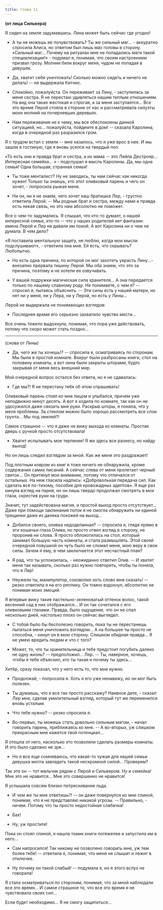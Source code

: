 ```yaml
---
title: Глава 11
---
```


**(от лица Сильвера)**

Я сидел на земле задумавшись. Лина может быть сейчас где угодно!

- А ты не можешь ее почувствовать? Ты же сильный маг... - аккуратно спросила Алиса, но ответом был лишь мах головы в
  сторону. «Сильный маг... Почему на ритуалах мне не попадались маги такой специализации!» - подумал я, понимая, что
  своим настроением призвал грозу. Молнии били вокруг меня, чудом не попадая в девушек.

- Да, хватит себя уничтожать! Сколько можно сидеть и ничего не делать! -- не выдержала Китнис.

- Спокойно, пожалуйста. Он переживает за Лину, - заступилась за меня сестра. Я не перестаю удивляться нашим теплым
  отношениям. На вид она такая жестокая и строгая, а за меня заступается... Все это время Лерой стояла в стороне от нас
  и рассматривала силуэты моих молний на почерневших деревьях.

- Нам переживания не к чему, мы все обеспокоены данной ситуацией, но... пожалуйста, пойдемте в дом! -- сказала Каролина,
  когда в очередной раз разразился гром.

Я с трудом встал с земли -- мне казалось, что я уже врос в нее. И мы зашли в гостиную, где я вновь уселся на твердый
пол.

«То есть они и правда брат и сестра, а их мама -- это Лейла Дестроер... Интересная семейка... » - подслушал я мысль
Каролины. Да, мы одна семья! Одна большая, странная семья!

- Ты тоже менталист? Ну не заводись, ты нам сейчас как никогда нужен! Только ты знаешь, кто этот оливковый парень и чего
  он хочет, - попросила рыжая меня.

- Ни он, ни я не знаем, чего хочет наш братишка Лер, - грустно ответила Лерой. -- Мы родные брат и сестра, между нами и
  правда есть некая связь, но это нам абсолютно не поможет.

Все о чем-то задумались. Я слышал, что кто-то думает, о нашей интересной семье, кто-то -- что у наших родителей нет
фантазии: имена Лерой и Лер не давали им покой. А вот Каролина ни о чем не думала. В чем дело?

«Я поставила ментальную защиту, не люблю, когда мои мысли подслушивают», - ответила она мне. Ей есть, что скрывать?
Любопытно.

- Но есть одна причина, по которой он мог захотеть украсть Лину...- внезапно прервала тишину Лерой. Мы оба знаем, что
  это за причина, поэтому и не хотели ее озвучивать.

- У вашей подружки магическая сила хранителя... А она передается только по нашему славному роду. Не понимаете, о чем
  я? -- спросил я, пытаясь объяснить. -- Эти силы есть у нашей матери, но нет ни у меня, ни у Лера, ни у Лерой, но есть
  у Лины...

Лерой не выдержала не понимающих взглядов:

- Последнее время его серьезно захватило чувство мести...

Все очень тяжело выдохнули, понимая, что пора уже действовать, потому что скоро может стать поздно...

***

(снова от Лины)

- Да, чего же ты хочешь!? -- спросила я, осматриваясь по сторонам. Мы были в простой комнате. Вокруг были разбросаны
  книги, стол на половину комнаты, а вот окна были закрыты шторами, будто закрывая от меня весь внешний мир.

Мой очередной вопрос остался без ответа, но я не сдавалась:

- Где мы?! Я не перестану тебя об этом спрашивать!

Оливковый парень стоял ко мне лицом и улыбался, причем уже неподвижно минут десять. А вот я ходила по комнате, так как
он не удосужился даже связать мне руки. Раскрыв шторы, я поняла, что у меня проблемы. За стеклом можно было хорошо
рассмотреть все слои грунта... Мы под землей?!

Самое страшное -- что я даже не вижу выхода из комнаты. Простая дверь с ручкой просто отсутствовала!

- Хватит испытывать мое терпение! Я же здесь все разнесу, но найду выход!

Но он лишь следил взглядом за мной. Как же меня это раздражает!

Под плотным ковром из книг я тоже ничего не обнаружила, кроме содержания самих писаний. А сейчас слева от меня пролетает
черный свиток... Он притянул мое внимание, потому что отличался от остальных. На нем гласила надпись: «Добровольная
передача сил. Как сделать все по-тихому, пособие для кровожадных адептов». Я еще раз кинула взгляд на парня, но он лишь
твердо продолжал смотреть в мои глаза, скрестив руки на груди.

Значит, тут задействована магия, и простой выход просто отсутствует... Даже при помощи заклинания поток я не смогла
обнаружить ни единой трещинки даже из далека похожей на выход...

- Добился своего, оливка недоделанная? -- спросила я, глядя прямо в эти кошачьи глаза Олива, но просто отвел взгляд в
  сторону, не проронив ни слова. Я просто облокотилась на стол, который занимал большую часть комнаты, и стала
  размышлять. Этой своей очередной ловушкой он чуть было не сломал меня, мою веру в свои силы. Зачем я ему, в чем
  заключается этот несчастный план?

- Я рад, что ты успокоилась, - неожиданно ответил Олив. -- И хватит меня так называть, сколько раз нужно повторить,
  чтобы ты поняла, что я Лер!

- Неужели ты, манипулятор, соизволил хоть слово мне сказать! -- резко ответила я на его реплику. Он томно вздохнул,
  абсолютно не понимая моих эмоций.

Я впервые вижу такие пастельно-зеленоватый оттенок волос, такой весенний сад в них отображался... И он так сочетался с
его оливковыми глазами. Правда, было ощущение, что он не спал несколько дней, настолько плохо он сейчас выглядел.

- С тобой было бы бесполезно говорить, пока ты не перестанешь пытаться меня уничтожить взглядом... А на большее ты
  просто не способна, - кинул он в мою сторону. Слишком обидная правда... Я не умею вредить людям и что с того?

- Может, то, что ты хранительница и тебе предстоит погубить далеко не одну жизнь? -- предположил... Лер. -- Ты,
  наверное, хочешь, чтобы я тебе объяснил, кто ты такая и почему ты здесь...

Хитёр, сразу показал, что у него есть то, что мне нужно.

- Продолжай, - попросила я. Хоть я его уже ненавижу, но он мог быть полезен.

- Ты думаешь, что я все так просто расскажу? Наивное дите, - сказал Лер мне, сделав умилительный взгляд, который тут же
  переменился вновь усталым.

- Что тебе нужно? -- резко спросила я.

- Во-первых, ты можешь стать довольно сильным магом, - начал говорить парень, приближаясь ко мне. -- А во-вторых, уж
  слишком прекрасным мне кажется твой потенциал...

Я отошла от него, насколько это позволяли сделать размеры комнаты. И это было сделано не зря...

- Но я все еще сомневаюсь, что какая-то чужая для нашей семьи девушка могла завладеть такой нескромной силой...
  Проверим?

Так это он -- тот мальчик рядом с Лерой и Сильвером. Ну и семейка! Мне это не нравится... Мне это совершенно не
нравится!

Я услышала совсем близко потрескивание льда.

- И чем же ты мне ответишь?! -- он даже повернулся ко мне спиной, понимая, что я не представляю никакой угрозы. --
  Правильно, - ничем. Потому что ты просто недостойная слабачка!

- Бах!

- Ну, уж простите!

Пока он стоял спиной, я нашла томик книги потяжелее и запустила им в него...

- Сам напросился! Так никому не позволено говорить мне, уж тем более тебе! -- ответила я, понимая, что меня не слышит и
  лежит в отключке.

- Ну почему он такой слабый! -- подумала я, но я этого вслух не говорила!

Я стала осматриваться по сторонам, понимая, что за мной наблюдали все это время... И самое страшное то, что все это
время я не чувствовала своих сил...

Если будет необходимо... Я не смогу защититься...
